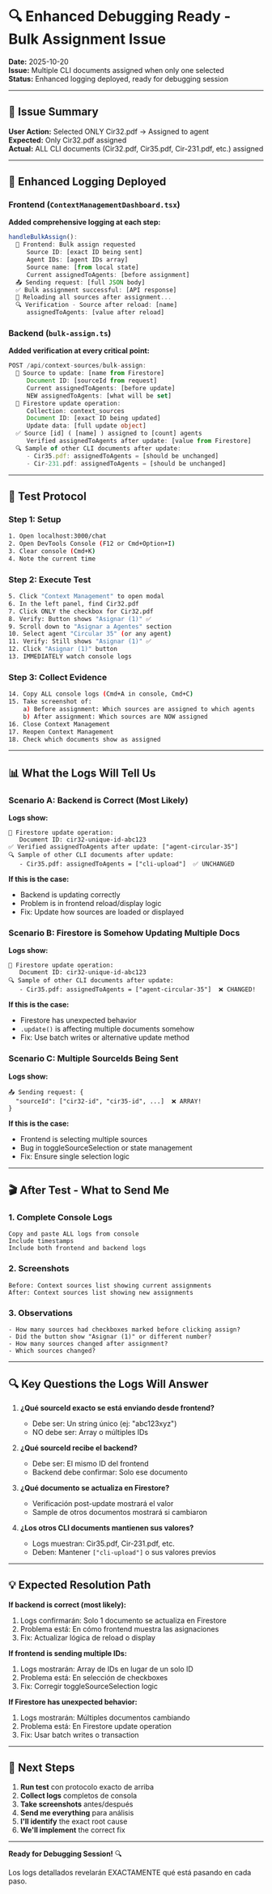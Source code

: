 # 🔍 Enhanced Debugging Ready - Bulk Assignment Issue

**Date:** 2025-10-20  
**Issue:** Multiple CLI documents assigned when only one selected  
**Status:** Enhanced logging deployed, ready for debugging session

---

## 🎯 Issue Summary

**User Action:** Selected ONLY Cir32.pdf → Assigned to agent  
**Expected:** Only Cir32.pdf assigned  
**Actual:** ALL CLI documents (Cir32.pdf, Cir35.pdf, Cir-231.pdf, etc.) assigned  

---

## 🔧 Enhanced Logging Deployed

### Frontend (`ContextManagementDashboard.tsx`)

**Added comprehensive logging at each step:**

```typescript
handleBulkAssign():
  🎯 Frontend: Bulk assign requested
     Source ID: [exact ID being sent]
     Agent IDs: [agent IDs array]
     Source name: [from local state]
     Current assignedToAgents: [before assignment]
  📤 Sending request: [full JSON body]
  ✅ Bulk assignment successful: [API response]
  🔄 Reloading all sources after assignment...
  🔍 Verification - Source after reload: [name]
     assignedToAgents: [value after reload]
```

### Backend (`bulk-assign.ts`)

**Added verification at every critical point:**

```typescript
POST /api/context-sources/bulk-assign:
  📄 Source to update: [name from Firestore]
     Document ID: [sourceId from request]
     Current assignedToAgents: [before update]
     NEW assignedToAgents: [what will be set]
  💾 Firestore update operation:
     Collection: context_sources
     Document ID: [exact ID being updated]
     Update data: [full update object]
  ✅ Source [id] ( [name] ) assigned to [count] agents
     Verified assignedToAgents after update: [value from Firestore]
  🔍 Sample of other CLI documents after update:
     - Cir35.pdf: assignedToAgents = [should be unchanged]
     - Cir-231.pdf: assignedToAgents = [should be unchanged]
```

---

## 🧪 Test Protocol

### Step 1: Setup
```bash
1. Open localhost:3000/chat
2. Open DevTools Console (F12 or Cmd+Option+I)
3. Clear console (Cmd+K)
4. Note the current time
```

### Step 2: Execute Test
```bash
5. Click "Context Management" to open modal
6. In the left panel, find Cir32.pdf
7. Click ONLY the checkbox for Cir32.pdf
8. Verify: Button shows "Asignar (1)" ✅
9. Scroll down to "Asignar a Agentes" section
10. Select agent "Circular 35" (or any agent)
11. Verify: Still shows "Asignar (1)" ✅
12. Click "Asignar (1)" button
13. IMMEDIATELY watch console logs
```

### Step 3: Collect Evidence
```bash
14. Copy ALL console logs (Cmd+A in console, Cmd+C)
15. Take screenshot of:
    a) Before assignment: Which sources are assigned to which agents
    b) After assignment: Which sources are NOW assigned
16. Close Context Management
17. Reopen Context Management
18. Check which documents show as assigned
```

---

## 📊 What the Logs Will Tell Us

### Scenario A: Backend is Correct (Most Likely)

**Logs show:**
```
💾 Firestore update operation:
   Document ID: cir32-unique-id-abc123
✅ Verified assignedToAgents after update: ["agent-circular-35"]
🔍 Sample of other CLI documents after update:
   - Cir35.pdf: assignedToAgents = ["cli-upload"]  ✅ UNCHANGED
```

**If this is the case:**
- Backend is updating correctly
- Problem is in frontend reload/display logic
- Fix: Update how sources are loaded or displayed

### Scenario B: Firestore is Somehow Updating Multiple Docs

**Logs show:**
```
💾 Firestore update operation:
   Document ID: cir32-unique-id-abc123
🔍 Sample of other CLI documents after update:
   - Cir35.pdf: assignedToAgents = ["agent-circular-35"]  ❌ CHANGED!
```

**If this is the case:**
- Firestore has unexpected behavior
- `.update()` is affecting multiple documents somehow
- Fix: Use batch writes or alternative update method

### Scenario C: Multiple SourceIds Being Sent

**Logs show:**
```
📤 Sending request: {
  "sourceId": ["cir32-id", "cir35-id", ...]  ❌ ARRAY!
}
```

**If this is the case:**
- Frontend is selecting multiple sources
- Bug in toggleSourceSelection or state management
- Fix: Ensure single selection logic

---

## 🎬 After Test - What to Send Me

### 1. Complete Console Logs
```
Copy and paste ALL logs from console
Include timestamps
Include both frontend and backend logs
```

### 2. Screenshots
```
Before: Context sources list showing current assignments
After: Context sources list showing new assignments
```

### 3. Observations
```
- How many sources had checkboxes marked before clicking assign?
- Did the button show "Asignar (1)" or different number?
- How many sources changed after assignment?
- Which sources changed?
```

---

## 🔍 Key Questions the Logs Will Answer

1. **¿Qué sourceId exacto se está enviando desde frontend?**
   - Debe ser: Un string único (ej: "abc123xyz")
   - NO debe ser: Array o múltiples IDs

2. **¿Qué sourceId recibe el backend?**
   - Debe ser: El mismo ID del frontend
   - Backend debe confirmar: Solo ese documento

3. **¿Qué documento se actualiza en Firestore?**
   - Verificación post-update mostrará el valor
   - Sample de otros documentos mostrará si cambiaron

4. **¿Los otros CLI documents mantienen sus valores?**
   - Logs muestran: Cir35.pdf, Cir-231.pdf, etc.
   - Deben: Mantener `["cli-upload"]` o sus valores previos

---

## 💡 Expected Resolution Path

**If backend is correct (most likely):**
1. Logs confirmarán: Solo 1 documento se actualiza en Firestore
2. Problema está: En cómo frontend muestra las asignaciones
3. Fix: Actualizar lógica de reload o display

**If frontend is sending multiple IDs:**
1. Logs mostrarán: Array de IDs en lugar de un solo ID
2. Problema está: En selección de checkboxes
3. Fix: Corregir toggleSourceSelection logic

**If Firestore has unexpected behavior:**
1. Logs mostrarán: Múltiples documentos cambiando
2. Problema está: En Firestore update operation
3. Fix: Usar batch writes o transaction

---

## 🚀 Next Steps

1. **Run test** con protocolo exacto de arriba
2. **Collect logs** completos de consola
3. **Take screenshots** antes/después
4. **Send me everything** para análisis
5. **I'll identify** the exact root cause
6. **We'll implement** the correct fix

---

**Ready for Debugging Session!** 🔍

Los logs detallados revelarán EXACTAMENTE qué está pasando en cada paso.


